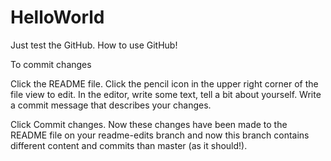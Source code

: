 # HelloWorld
Just test the GitHub. How to use GitHub!


To commit changes

Click the README file.
Click the pencil icon in the upper right corner of the file view to edit.
In the editor, write some text, tell a bit about yourself.
Write a commit message that describes your changes.

Click Commit changes. Now these changes have been made to the README file on your readme-edits branch and now this branch contains different content and commits than master (as it should!).
